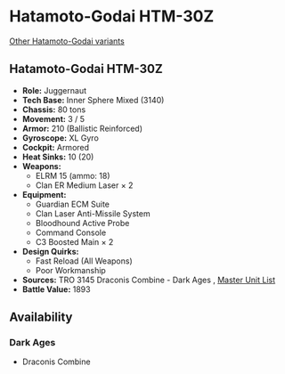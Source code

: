 # Hatamoto-Godai HTM-30Z 

[Other Hatamoto-Godai variants](../hatamoto-godai.md) 

## Hatamoto-Godai HTM-30Z 

- **Role:** Juggernaut 
- **Tech Base:** Inner Sphere Mixed (3140) 
- **Chassis:** 80 tons 
- **Movement:** 3 / 5 
- **Armor:** 210 (Ballistic Reinforced) 
- **Gyroscope:** XL Gyro 
- **Cockpit:** Armored 
- **Heat Sinks:** 10 (20) 
- **Weapons:** 
  - ELRM 15 (ammo: 18) 
  - Clan ER Medium Laser × 2 
- **Equipment:** 
  - Guardian ECM Suite 
  - Clan Laser Anti-Missile System 
  - Bloodhound Active Probe 
  - Command Console 
  - C3 Boosted Main × 2 
- **Design Quirks:** 
  - Fast Reload (All Weapons) 
  - Poor Workmanship 
- **Sources:** TRO 3145 Draconis Combine - Dark Ages , [Master Unit List](http://masterunitlist.info/Unit/Details/6419/hatamoto-godai-htm-30z) 
- **Battle Value:** 1893 

## Availability 

### Dark Ages 

- Draconis Combine 

